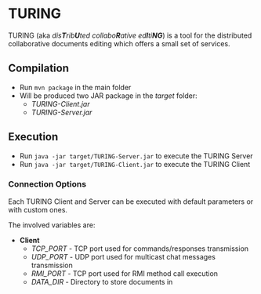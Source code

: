 # TURING
TURING (aka _dis**T**rib**U**ted collabo**R**ative ed**I**ti**NG**_) is a tool for the distributed collaborative documents editing which offers a small set of services.

## Compilation
+ Run `mvn package` in the main folder
+ Will be produced two JAR package in the *target* folder:
   + *TURING-Client.jar*
   + *TURING-Server.jar*
    
## Execution
+ Run `java -jar target/TURING-Server.jar` to execute the TURING Server
+ Run `java -jar target/TURING-Client.jar` to execute the TURING Client

### Connection Options
Each TURING Client and Server can be executed with default parameters or with custom ones.

The involved variables are:
+ **Client**
    + *TCP_PORT* - TCP port used for commands/responses transmission  
    + *UDP_PORT* - UDP port used for multicast chat messages transmission 
    + *RMI_PORT* - TCP port used for RMI method call execution
    + *DATA_DIR* - Directory to store documents in